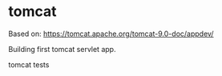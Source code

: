 # tomcat
Based on: https://tomcat.apache.org/tomcat-9.0-doc/appdev/

Building first tomcat servlet app.

tomcat tests

